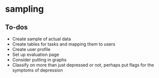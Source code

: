 # sampling

## To-dos
- Create sample of actual data
- Create tables for tasks and mapping them to users
- Create user profile
- Set up evaluation page
- Consider putting in graphs
- Classify on more than just depressed or not, perhaps put flags for the symptoms of depression

